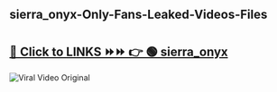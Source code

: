 
 ## sierra_onyx-Only-Fans-Leaked-Videos-Files

# <h2><a href="https://mediaupload.pro?sierra_onyx">🔗 Click to LINKS ⏩⏩ 👉 🟢 sierra_onyx </a></h2>

<a href="https://mediaupload.pro?sierra_onyx" rel="nofollow" data-target="animated-image.originalLink"><img src="https://i.ibb.co.com/xMMVF88/686577567.gif" alt="Viral Video Original" style="max-width: 100%; display: inline-block;" data-target="animated-image.originalImage"></a>